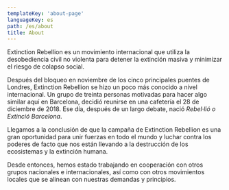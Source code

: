 ```yaml
---
templateKey: 'about-page'
languageKey: es
path: /es/about
title: About
---
```


Extinction Rebellion es un movimiento internacional que utiliza la desobediencia civil no violenta para detener la extinción masiva y minimizar el riesgo de colapso social.

Después del bloqueo en noviembre de los cinco principales puentes de Londres, Extinction Rebellion se hizo un poco más conocido a nivel internacional. Un grupo de treinta personas motivadas para hacer algo similar aquí en Barcelona, decidió reunirse en una cafetería el 28 de diciembre de 2018. Ese día, después de un largo debate, nació _Rebel·lió o Extinció Barcelona_.

Llegamos a la conclusión de que la campaña de Extinction Rebellion es una gran oportunidad para unir fuerzas en todo el mundo y luchar contra los poderes de facto que nos están llevando a la destrucción de los ecosistemas y la extinción humana.

Desde entonces, hemos estado trabajando en cooperación con otros grupos nacionales e internacionales, así como con otros movimientos locales que se alinean con nuestras demandas y principios.
